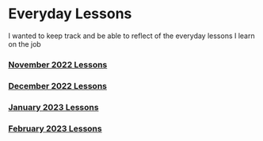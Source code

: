 # Everyday Lessons

I wanted to keep track and be able to reflect of the everyday lessons I learn on the job

### [November 2022 Lessons](./november-2022.md)

### [December 2022 Lessons](./december-2022.md)

### [January 2023 Lessons](./twentythree//january-2023.md)

### [February 2023 Lessons](./twentythree//february-2023.md)
